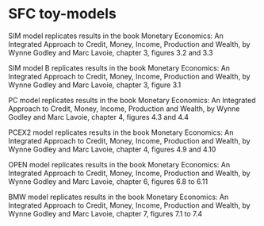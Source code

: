 # SFC toy-models 

SIM model replicates results in the book Monetary Economics: An Integrated Approach to Credit, Money, Income, Production and Wealth, by Wynne Godley and Marc Lavoie, chapter 3, figures 3.2 and 3.3

SIM model B replicates results in the book Monetary Economics: An Integrated Approach to Credit, Money, Income, Production and Wealth, by Wynne Godley and Marc Lavoie, chapter 3, figure 3.1

PC model replicates results in the book Monetary Economics: An Integrated Approach to Credit, Money, Income, Production and Wealth, by Wynne Godley and Marc Lavoie, chapter 4, figures 4.3 and 4.4

PCEX2 model replicates results in the book Monetary Economics: An Integrated Approach to Credit, Money, Income, Production and Wealth, by Wynne Godley and Marc Lavoie, chapter 4, figures 4.9 and 4.10

OPEN model replicates results in the book Monetary Economics: An Integrated Approach to Credit, Money, Income, Production and Wealth, by Wynne Godley and Marc Lavoie, chapter 6, figures 6.8 to 6.11

BMW model replicates results in the book Monetary Economics: An Integrated Approach to Credit, Money, Income, Production and Wealth, by Wynne Godley and Marc Lavoie, chapter 7, figures 7.1 to 7.4 
